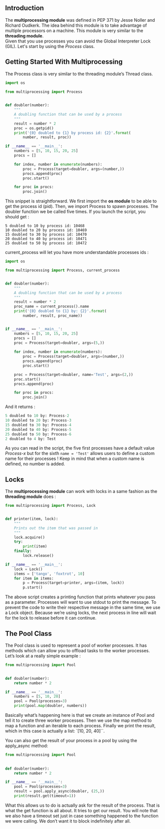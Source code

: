## Introduction

The **multiprocessing module** was defined in PEP 371 by Jesse Noller and Richard Oudkerk. The idea behind this module is to take advantage of multiple processors on a machine. This module is very similar to the **threading module**.  
Given that you use processes you can avoid the Global Interpreter Lock (GIL).
Let's start by using the *Process* class.

## Getting Started With Multiprocessing
The Process class is very similar to the threading module’s Thread class.

```python
import os
 
from multiprocessing import Process


def doubler(number):
    """
    A doubling function that can be used by a process
    """
    result = number * 2
    proc = os.getpid()
    print('{0} doubled to {1} by process id: {2}'.format(
        number, result, proc))

if __name__ == '__main__':
    numbers = [5, 10, 15, 20, 25]
    procs = []

    for index, number in enumerate(numbers):
        proc = Process(target=doubler, args=(number,))
        procs.append(proc)
        proc.start()

    for proc in procs:
        proc.join() 
```

This snippet is straightforward. We first import the **os module** to be able to get the process id (pid). Then, we import Process to spawn processes. The doubler function we be called five times.
If you launch the script, you should get :

```
5 doubled to 10 by process id: 10468
10 doubled to 20 by process id: 10469
15 doubled to 30 by process id: 10470
20 doubled to 40 by process id: 10471
25 doubled to 50 by process id: 10472
```

current_process will let you have more understandable processes ids :

```python
import os

from multiprocessing import Process, current_process


def doubler(number):
    """
    A doubling function that can be used by a process
    """
    result = number * 2
    proc_name = current_process().name
    print('{0} doubled to {1} by: {2}'.format(
        number, result, proc_name))


if __name__ == '__main__':
    numbers = [5, 10, 15, 20, 25]
    procs = []
    proc = Process(target=doubler, args=(5,))
    
    for index, number in enumerate(numbers):
        proc = Process(target=doubler, args=(number,))
        procs.append(proc)
        proc.start()

    proc = Process(target=doubler, name='Test', args=(2,))
    proc.start()
    procs.append(proc)

    for proc in procs:
        proc.join()
```

And it returns :

```python
5 doubled to 10 by: Process-2
10 doubled to 20 by: Process-3
15 doubled to 30 by: Process-4
20 doubled to 40 by: Process-5
25 doubled to 50 by: Process-6
2 doubled to 4 by: Test 
```
As you can read in the script, the five first processes have a default value *Process-x* but for the sixth `name = 'Test'` allows users to define a custom name for their processes ! Keep in mind that when a custom name is defined, no number is added.

## Locks

The **multiprocessing module** can work with locks in a same fashion as the **threading module** does :

```python
from multiprocessing import Process, Lock


def printer(item, lock):
    """
    Prints out the item that was passed in
    """
    lock.acquire()
    try:
        print(item)
    finally:
        lock.release()

if __name__ == '__main__':
    lock = Lock()
    items = ['tango', 'foxtrot', 10]
    for item in items:
        p = Process(target=printer, args=(item, lock))
        p.start()
```
The above script creates a printing function that prints whatever you pass as a parameter. Processes will want to use stdout to print the message. To prevent the code to write their respective message in the same time, we use a Lock object.
Because we’re using locks, the next process in line will wait for the lock to release before it can continue. 


## The Pool Class
The Pool class is used to represent a pool of worker processes. It has methods which can allow you to offload tasks to the worker processes. Let’s look at a really simple example :

```python
from multiprocessing import Pool
 

def doubler(number):
    return number * 2

if __name__ == '__main__':
    numbers = [5, 10, 20]
    pool = Pool(processes=3)
    print(pool.map(doubler, numbers))
```

Basically what’s happening here is that we create an instance of Pool and tell it to create three worker processes. Then we use the map method to map a function and an iterable to each process. Finally we print the result, which in this case is actually a list: `[10, 20, 40]``.

You can also get the result of your process in a pool by using the apply_async method:

```python
from multiprocessing import Pool
 
 
def doubler(number):
    return number * 2

if __name__ == '__main__':
    pool = Pool(processes=3)
    result = pool.apply_async(doubler, (25,))
    print(result.get(timeout=1))
```

What this allows us to do is actually ask for the result of the process. That is what the get function is all about. It tries to get our result. You will note that we also have a timeout set just in case something happened to the function we were calling. We don’t want it to block indefinitely after all.